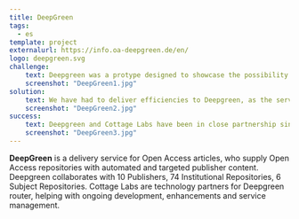 ```yaml
---
title: DeepGreen
tags:
  - es
template: project
externalurl: https://info.oa-deepgreen.de/en/
logo: deepgreen.svg
challenge:
    text: Deepgreen was a protype designed to showcase the possibility of a  a delivery service for Open Access articles, to supply Open Access repositories with automated and targeted publisher content from publishers. Since developing the prototype, the deepgreen service has had to support the changing landscape of delivery between publishers and repositories and the nature of open access supporting the different types of open access articles, while being legally compliant. Cottage Labs have been working with Deepgreen over the past four years, working on enhancements and service maintenance.
    screenshot: "DeepGreen1.jpg"
solution:
    text: We have had to deliver efficiencies to Deepgreen, as the service has grown. * Streamline the code to support a growingly complex business logic for matching publications to repositories. * Improve accoutability of the delivery service * Better support repository and administrator needs.
    screenshot: "DeepGreen2.jpg"
success:
    text: Deepgreen and Cottage Labs have been in close partnership since 2020, The service continues to deliver articles from publishers to a growing number repositories
    screenshot: "DeepGreen3.jpg"
---
```


**DeepGreen** is a delivery service for Open Access articles, who supply Open Access repositories with automated and targeted publisher content.
Deepgreen collaborates with 10 Publishers, 74 Institutional Repositories, 6 Subject Repositories.
Cottage Labs are technology partners for Deepgreen router, helping with ongoing development, enhancements and service management.